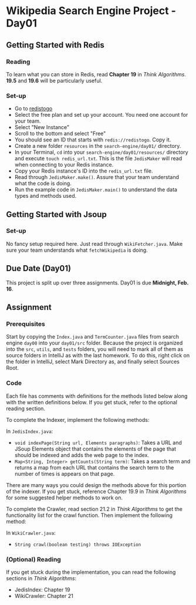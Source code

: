# Wikipedia Search Engine Project - Day01

## Getting Started with Redis

### Reading

To learn what you can store in Redis, read **Chapter 19** in *Think Algorithms*. **19.5** and **19.6** will be particularly useful.

### Set-up

  * Go to [redistogo](https://redistogo.com)
  * Select the free plan and set up your account. You need one account for your team.
  * Select "New Instance"
  * Scroll to the bottom and select "Free"
  * You should see an ID that starts with `redis://redistogo`. Copy it.
  * Create a new folder `resources` in the `search-engine/day01/` directory.
  * In your Terminal, `cd` into your `search-engine/day01/resources/` directory and execute `touch redis_url.txt`. This is the file `JedisMaker` will read when connecting to your Redis instance.
  * Copy your Redis instance's ID into the `redis_url.txt` file.
  * Read through `JedisMaker.make()`. Assure that your team understand what the code is doing.
  * Run the example code in `JedisMaker.main()` to understand the data types and methods used.


## Getting Started with Jsoup

### Set-up

No fancy setup required here. Just read through `WikiFetcher.java`. Make sure your team understands what `fetchWikipedia` is doing.

## Due Date (Day01)

This project is split up over three assignments.  Day01 is due **Midnight, Feb. 16**.

## Assignment

### Prerequisites

Start by copying the `Index.java` and `TermCounter.java` files from search engine `day00` into your `day01/src` folder.  Because the project is organized into the `src`, `utils`, and `tests` folders, you will need to mark all of them as source folders in IntelliJ as with the last homework.  To do this, right click on the folder in IntelliJ, select Mark Directory as, and finally select Sources Root.

### Code

Each file has comments with definitions for the methods listed below along with the written definitions below.  If you get stuck, refer to the optional reading section.

To complete the Indexer, implement the following methods:

In `JedisIndex.java`:

* `void indexPage(String url, Elements paragraphs)`: Takes a URL and JSoup Elements object that contains the elements of the page that should be indexed and adds the web page to the index.
* `Map<String, Integer> getCounts(String term)`: Takes a search term and returns a map from each URL that contains the search term to the number of times is appears on that page.

There are many ways you could design the methods above for this portion of the indexer.  If you get stuck, reference Chapter 19.9 in *Think Algorithms* for some suggested helper methods to work on.


To complete the Crawler, read section 21.2 in *Think Algorithms* to get the functionality list for the crawl function.  Then implement the following method:

In `WikiCrawler.java`:

* `String crawl(boolean testing) throws IOException`


### (Optional) Reading

If you get stuck during the implementation, you can read the following sections in *Think Algorithms*:

* JedisIndex: Chapter 19
* WikiCrawler: Chapter 21
